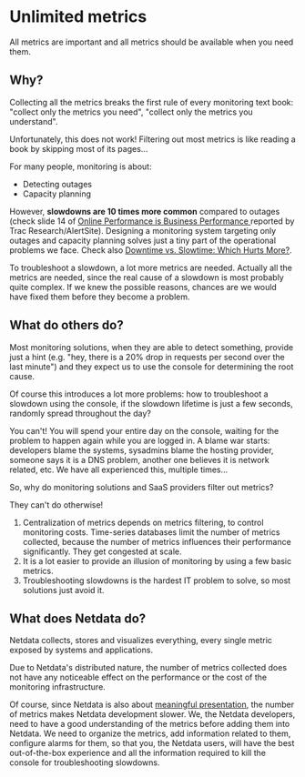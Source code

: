 <!--
title: "Unlimited metrics"
custom_edit_url: https://github.com/netdata/netdata/edit/master/docs/why-netdata/unlimited-metrics.md
-->

# Unlimited metrics

All metrics are important and all metrics should be available when you need them.  

## Why?

Collecting all the metrics breaks the first rule of every monitoring text book: "collect only the metrics you need", "collect only the metrics you understand".

Unfortunately, this does not work! Filtering out most metrics is like reading a book by skipping most of its pages...

For many people, monitoring is about:

-   Detecting outages
-   Capacity planning

However, **slowdowns are 10 times more common** compared to outages (check slide 14 of [Online Performance is Business Performance ](https://www.slideshare.net/KenGodskind/alertsitetrac) reported by Trac Research/AlertSite). Designing a monitoring system targeting only outages and capacity planning solves just a tiny part of the operational problems we face. Check also [Downtime vs. Slowtime: Which Hurts More?](https://dzone.com/articles/downtime-vs-slowtime-which-hurts-more).

To troubleshoot a slowdown, a lot more metrics are needed. Actually all the metrics are needed, since the real cause of a slowdown is most probably quite complex. If we knew the possible reasons, chances are we would have fixed them before they become a problem.

## What do others do?

Most monitoring solutions, when they are able to detect something, provide just a hint (e.g. "hey, there is a 20% drop in requests per second over the last minute") and they expect us to use the console for determining the root cause.

Of course this introduces a lot more problems: how to troubleshoot a slowdown using the console, if the slowdown lifetime is just a few seconds, randomly spread throughout the day?

You can't! You will spend your entire day on the console, waiting for the problem to happen again while you are logged in. A blame war starts: developers blame the systems, sysadmins blame the hosting provider, someone says it is a DNS problem, another one believes it is network related, etc. We have all experienced this, multiple times...

So, why do monitoring solutions and SaaS providers filter out metrics?

They can't do otherwise!

1.  Centralization of metrics depends on metrics filtering, to control monitoring costs. Time-series databases limit the number of metrics collected, because the number of metrics influences their performance significantly. They get congested at scale.
2.  It is a lot easier to provide an illusion of monitoring by using a few basic metrics.
3.  Troubleshooting slowdowns is the hardest IT problem to solve, so most solutions just avoid it.

## What does Netdata do?

Netdata collects, stores and visualizes everything, every single metric exposed by systems and applications.

Due to Netdata's distributed nature, the number of metrics collected does not have any noticeable effect on the performance or the cost of the monitoring infrastructure.

Of course, since Netdata is also about [meaningful presentation](meaningful-presentation.md), the number of metrics makes Netdata development slower. We, the Netdata developers, need to have a good understanding of the metrics before adding them into Netdata. We need to organize the metrics, add information related to them, configure alarms for them, so that you, the Netdata users, will have the best out-of-the-box experience and all the information required to kill the console for troubleshooting slowdowns.



